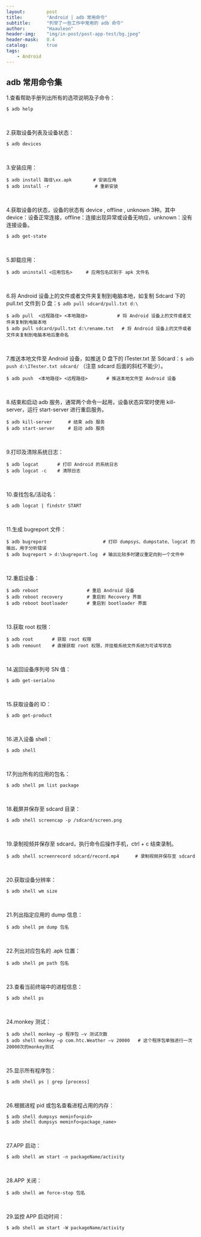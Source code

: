 ```yaml
---
layout:        post
title:         "Android | adb 常用命令"
subtitle:      "列举了一些工作中常用的 adb 命令"
author:        "Haauleon"
header-img:    "img/in-post/post-app-test/bg.jpeg"
header-mask:   0.4
catalog:       true
tags:
    - Android
---
```



## adb 常用命令集

1.查看帮助手册列出所有的选项说明及子命令：           
```
$ adb help
```

<br>

2.获取设备列表及设备状态：          
```
$ adb devices
```

<br>

3.安装应用：             
```
$ adb install 路径\xx.apk        # 安装应用
$ adb install -r                 # 重新安装
```

<br>

4.获取设备的状态，设备的状态有 device , offline , unknown 3种。其中 device：设备正常连接，offline：连接出现异常或设备无响应，unknown：没有连接设备。    
```
$ adb get-state
```

<br>

5.卸载应用：           
```
$ adb uninstall <应用包名>     # 应用包名区别于 apk 文件名
```

<br>

6.将 Android 设备上的文件或者文件夹复制到电脑本地，如复制 Sdcard 下的 pull.txt 文件到 D 盘：`$ adb pull sdcard/pull.txt d:\`    
```
$ adb pull  <远程路径> <本地路径>           # 将 Android 设备上的文件或者文件夹复制到电脑本地
$ adb pull sdcard/pull.txt d:\rename.txt   # 将 Android 设备上的文件或者文件夹复制到电脑本地后重命名
```

<br>

7.推送本地文件至 Android 设备，如推送 D 盘下的 ITester.txt 至 Sdcard：`$ adb push d:\ITester.txt sdcard/`   （注意 sdcard 后面的斜杠不能少）。            
```
$ adb push  <本地路径> <远程路径>       # 推送本地文件至 Android 设备
```

<br>

8.结束和启动 adb 服务，通常两个命令一起用，设备状态异常时使用 kill-server，运行 start-server 进行重启服务。      
```
$ adb kill-server      # 结束 adb 服务
$ adb start-server     # 启动 adb 服务
```

<br>

9.打印及清除系统日志：     
```
$ adb logcat       # 打印 Android 的系统日志
$ adb logcat -c    # 清除日志
```

<br>

10.查找包名/活动名：          
```
$ adb logcat | findstr START
```

<br>

11.生成 bugreport 文件：              
```
$ adb bugreport                     # 打印 dumpsys、dumpstate、logcat 的输出，用于分析错误
$ adb bugreport > d:\bugreport.log  # 输出比较多时建议重定向到一个文件中
```


<br>

12.重启设备：           
```
$ adb reboot                  # 重启 Android 设备
$ adb reboot recovery         # 重启到 Recovery 界面
$ adb reboot bootloader       # 重启到 bootloader 界面
```

<br>

13.获取 root 权限：      
```
$ adb root       # 获取 root 权限
$ adb remount    # 直接获取 root 权限，并挂载系统文件系统为可读写状态
```

<br>

14.返回设备序列号 SN 值：      
```
$ adb get-serialno
```

<br>

15.获取设备的 ID：            
```
$ adb get-product
```

<br>

16.进入设备 shell：          
```
$ adb shell
```

<br>

17.列出所有的应用的包名：          
```
$ adb shell pm list package
```

<br>

18.截屏并保存至 sdcard 目录：            
```
$ adb shell screencap -p /sdcard/screen.png 
```

<br>

19.录制视频并保存至 sdcard，执行命令后操作手机，ctrl + c 结束录制。              
```
$ adb shell screenrecord sdcard/record.mp4      # 录制视频并保存至 sdcard
```

<br>

20.获取设备分辨率：              
```
$ adb shell wm size
```

<br>

21.列出指定应用的 dump 信息：                   
```
$ adb shell pm dump 包名
```

<br>

22.列出对应包名的 .apk 位置：               
```
$ adb shell pm path 包名
```

<br>

23.查看当前终端中的进程信息：          
```
$ adb shell ps
```

<br>

24.monkey 测试：             
```
$ adb shell monkey –p 程序包 –v 测试次数
$ adb shell monkey –p com.htc.Weather –v 20000   # 这个程序包单独进行一次20000次的monkey测试
```

<br>

25.显示所有程序包：              
```
$ adb shell ps | grep [process]
```

<br>

26.根据进程 pid 或包名查看进程占用的内存：                  
```
$ adb shell dumpsys meminfo<pid>
$ adb shell dumpsys meminfo<package_name>
```

<br>

27.APP 启动：         
```
$ adb shell am start -n packageName/activity
```

<br>

28.APP 关闭：            
```
$ adb shell am force-stop 包名
```

<br>

29.监控 APP 启动时间：             
```
$ adb shell am start -W packageName/activity
```